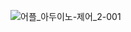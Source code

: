 ![어플_아두이노-제어_2-001](https://user-images.githubusercontent.com/98401825/211704380-29829506-9572-495e-bf1b-6094f1d7e2e1.png)

